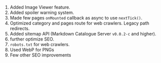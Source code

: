 1. Added Image Viewer feature.
2. Added spoiler warning system.
3. Made few pages `onMounted` callback as async to use `nextTick()`.
4. Optimized category and pages route for web crawlers. Legacy path redirects.
5. Added sitemap API (Markdown Catalogue Server `v0.0.2-c` and higher).
6. further optimize SEO.
7. `robots.txt` for web crawlers.
8. Used WebP for PNGs
9. Few other SEO improvements